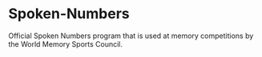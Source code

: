 # Spoken-Numbers
Official Spoken Numbers program that is used at memory competitions by the World Memory Sports Council.
